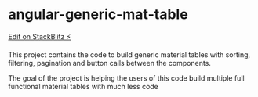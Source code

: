# angular-generic-mat-table

[Edit on StackBlitz ⚡️](https://stackblitz.com/edit/angular-generic-mat-table)

This project contains the code to build generic material tables with sorting, filtering, pagination and button calls between the components. 

The goal of the project is helping the users of this code build multiple full functional material tables with much less code
